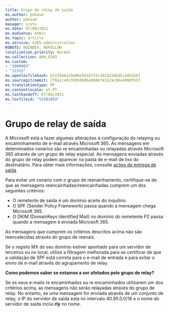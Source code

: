 ```yaml
---
title: Grupo de relay de saída
ms.author: pebaum
author: pebaum
manager: scotv
ms.date: 07/08/2021
ms.audience: Admin
ms.topic: article
ms.service: o365-administration
ROBOTS: NOINDEX, NOFOLLOW
localization_priority: Normal
ms.collection: Adm_O365
ms.custom:
- "3000003"
- "12315"
ms.openlocfilehash: b723566a29e0be581b7fdc30332166d5cddbd38f
ms.sourcegitcommit: 270a1ca9c35b50b8be6b06f432c9c90e4090fb57
ms.translationtype: MT
ms.contentlocale: pt-PT
ms.lasthandoff: 07/08/2021
ms.locfileid: "53381859"
---
```

# <a name="outbound-relay-pool"></a>Grupo de relay de saída

A Microsoft está a fazer algumas alterações à configuração do relaying ou encaminhamento de e-mail através Microsoft 365. As mensagens em determinados cenários são re encaminhadas ou relayadas através Microsoft 365 através de um grupo de relay especial. As mensagens enviadas através do grupo de relay podem aparecer na pasta de e-mail de lixo do destinatário. Para obter mais informações, consulte [ações de entrega de saída](/microsoft-365/security/office-365-security/high-risk-delivery-pool-for-outbound-messages#relay-pool)

Para evitar um cenário com o grupo de reenainhamento, certifique-se de que as mensagens reencainhadas/reencainhadas cumprem um dos seguintes critérios:

- O remetente de saída é um domínio aceite do inquilino.
- O SPF (Sender Policy Framework) passa quando a mensagem chega Microsoft 365.
- O DKIM (DomainKeys Identified Mail) no domínio do remetente P2 passa quando a mensagem é enviada Microsoft 365.
 
As mensagens que cumprem os critérios descritos acima não são reencalecidas através do grupo de reenais.

Se o registo MX do seu domínio estiver apontado para um servidor de terceiros ou no local, utilize a filtragem melhorada para se certificar de que a validação de SPF está correta para o e-mail de entrada e para evitar o envio de e-mail através do agrupamento de relay.

**Como podemos saber se estamos a ser afetados pelo grupo de relay?**

Se os seus e-mails re encaminhados ou re encaminhados utilizarem um dos critérios acima, as mensagens não serão relayadas através do grupo de relay. No entanto, se uma mensagem for enviada através de um conjunto de relay, o IP do servidor de saída está no intervalo 40.95.0.0/16 e o nome do servidor de saída inclui **rly** no nome.

